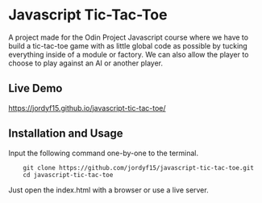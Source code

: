 # Javascript Tic-Tac-Toe
A project made for the Odin Project Javascript course where we have to build a tic-tac-toe game with as little global code as possible by tucking everything inside of a module or factory. We can also allow the player to choose to play against an AI or another player.

## Live Demo
https://jordyf15.github.io/javascript-tic-tac-toe/

## Installation and Usage
Input the following command one-by-one to the terminal.  
```
    git clone https://github.com/jordyf15/javascript-tic-tac-toe.git
    cd javascript-tic-tac-toe
```  
Just open the index.html with a browser or use a live server.